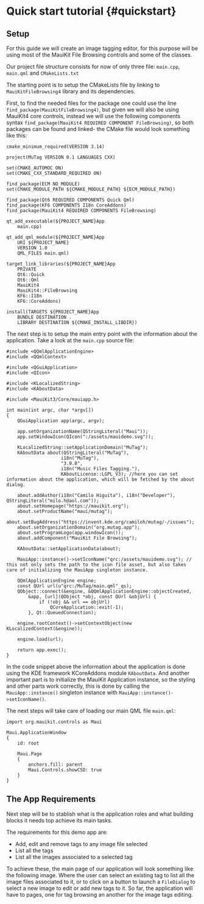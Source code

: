Quick start tutorial {#quickstart}
===================

## Setup 

For this guide we will create an image tagging editor, for this purpose will be using most of the MauiKit File Browsing controls and some of the classes.

Our project file structure consists for now of only three file: `main.cpp`, `main.qml` and `CMakeLists.txt`

The starting point is to setup the CMakeLists file by linking to `MauiKitFileBrowsing4` library and its dependencies.

First, to find the needed files for the package one could use the line `find_package(MauiKitFileBrowsing4)`, but given we will also be using MauiKit4 core controls, instead we will use the following components syntax `find_package(MauiKit4 REQUIRED COMPONENT FileBrowsing)`, so both packages can be found and linked- the CMake file would look something like this:

    cmake_minimum_required(VERSION 3.14)

    project(MuTag VERSION 0.1 LANGUAGES CXX)

    set(CMAKE_AUTOMOC ON)
    set(CMAKE_CXX_STANDARD_REQUIRED ON)

    find_package(ECM NO_MODULE)
    set(CMAKE_MODULE_PATH ${CMAKE_MODULE_PATH} ${ECM_MODULE_PATH})

    find_package(Qt6 REQUIRED COMPONENTS Quick Qml)
    find_package(KF6 COMPONENTS I18n CoreAddons)
    find_package(MauiKit4 REQUIRED COMPONENTS FileBrowsing)

    qt_add_executable(${PROJECT_NAME}App
        main.cpp)

    qt_add_qml_module(${PROJECT_NAME}App
        URI ${PROJECT_NAME}
        VERSION 1.0
        QML_FILES main.qml)

    target_link_libraries(${PROJECT_NAME}App
        PRIVATE
        Qt6::Quick
        Qt6::Qml
        MauiKit4
        MauiKit4::FileBrowsing
        KF6::I18n
        KF6::CoreAddons)

    install(TARGETS ${PROJECT_NAME}App
        BUNDLE DESTINATION .
        LIBRARY DESTINATION ${CMAKE_INSTALL_LIBDIR})


The next step is to setup the main entry point with the information about the application. Take a look at the `main.cpp` source file:

    #include <QQmlApplicationEngine>
    #include <QQmlContext>

    #include <QGuiApplication>
    #include <QIcon>

    #include <KLocalizedString>
    #include <KAboutData>

    #include <MauiKit3/Core/mauiapp.h>

    int main(int argc, char *argv[])
    {
        QGuiApplication app(argc, argv);

        app.setOrganizationName(QStringLiteral("Maui"));
        app.setWindowIcon(QIcon(":/assets/mauidemo.svg"));

        KLocalizedString::setApplicationDomain("MuTag");
        KAboutData about(QStringLiteral("MuTag"),
                        i18n("MuTag"),
                        "3.0.0",
                        i18n("Music Files Tagging."),
                        KAboutLicense::LGPL_V3); //here you can set information about the application, which will be fetched by the about dialog.

        about.addAuthor(i18n("Camilo Higuita"), i18n("Developer"), QStringLiteral("milo.h@aol.com"));
        about.setHomepage("https://mauikit.org");
        about.setProductName("maui/mutag");
        about.setBugAddress("https://invent.kde.org/camiloh/mutag/-/issues");
        about.setOrganizationDomain("org.mutag.app");
        about.setProgramLogo(app.windowIcon());
        about.addComponent("MauiKit File Browsing");

        KAboutData::setApplicationData(about);
        
        MauiApp::instance()->setIconName("qrc:/assets/mauidemo.svg"); // this not only sets the path to the icon file asset, but also takes care of initializing the MauiApp singleton instance.

        QQmlApplicationEngine engine;
        const QUrl url(u"qrc:/MuTag/main.qml"_qs);
        QObject::connect(&engine, &QQmlApplicationEngine::objectCreated,
            &app, [url](QObject *obj, const QUrl &objUrl) {
                if (!obj && url == objUrl)
                    QCoreApplication::exit(-1);
            }, Qt::QueuedConnection);

        engine.rootContext()->setContextObject(new KLocalizedContext(&engine));

        engine.load(url);

        return app.exec();
    }

In the code snippet above the information about the application is done using the KDE framework KCoreAddons module `KAboutData`. And another important part is to initialize the MauiKit Application instance, so the styling and other parts work correctly, this is done by calling the `MauiApp::instance()` singleton instance with `MauiApp::instance()->setIconName()`.

The next steps will take care of loading our main QML file `main.qml`:

    import org.mauikit.controls as Maui

    Maui.ApplicationWindow
    {
        id: root

        Maui.Page
        {
            anchors.fill: parent
            Maui.Controls.showCSD: true
        }
    }

## The App Requirements 
Next step will be to stablish what is the application roles and what building blocks it needs top achieve its main tasks.

The requirements for this demo app are:
- Add, edit and remove tags to any image file selected
- List all the tags
- List all the images associated to a selected tag

To achieve these, the main page of our application will look something like the following image. Where the user can select an existing tag to list all the image files associated to it, or to click on a button to launch a `FileDialog` to select a new image to edit or add new tags to it. So far, the application will have to pages, one for tag browsing an another for the image tags editing.

 
